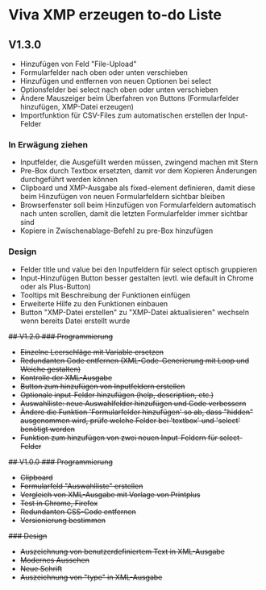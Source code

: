 # Viva XMP erzeugen to-do Liste

## V1.3.0
* Hinzufügen von Feld "File-Upload"
* Formularfelder nach oben oder unten verschieben
* Hinzufügen und entfernen von neuen Optionen bei select
* Optionsfelder bei select nach oben oder unten verschieben
* Ändere Mauszeiger beim Überfahren von Buttons (Formularfelder hinzufügen, XMP-Datei erzeugen)
* Importfunktion für CSV-Files zum automatischen erstellen der Input-Felder


### In Erwägung ziehen
* Inputfelder, die Ausgefüllt werden müssen, zwingend machen mit Stern
* Pre-Box durch Textbox ersetzten, damit vor dem Kopieren Änderungen durchgeführt werden können
* Clipboard und XMP-Ausgabe als fixed-element definieren, damit diese beim Hinzufügen von neuen Formularfeldern sichtbar bleiben
* Browserfenster soll beim Hinzufügen von Formularfeldern automatisch nach unten scrollen, damit die letzten Formularfelder immer sichtbar sind
* Kopiere in Zwischenablage-Befehl zu pre-Box hinzufügen

### Design
* Felder title und value bei den Inputfeldern für select optisch gruppieren
* Input-Hinzufügen Button besser gestalten (evtl. wie default in Chrome oder als Plus-Button)
* Tooltips mit Beschreibung der Funktionen einfügen
* Erweiterte Hilfe zu den Funktionen einbauen
* Button "XMP-Datei erstellen" zu "XMP-Datei aktualisieren" wechseln wenn bereits Datei erstellt wurde

<del>## V1.2.0
<del>### Programmierung
* <del>Einzelne Leerschläge mit Variable ersetzen
* <del>Redundanten Code entfernen (XML-Code-Generierung mit Loop und Weiche gestalten)
* <del>Kontrolle der XML-Ausgabe
* <del>Button zum hinzufügen von Inputfeldern erstellen
* <del>Optionale input-Felder hinzufügen (help, description, etc.)
* <del>Auswahlliste: neue Auswahlfelder hinzufügen und Code verbessern
* <del>Ändere die Funktion 'Formularfelder hinzufügen' so ab, dass "hidden" ausgenommen wird, prüfe welche Felder bei  'textbox' und 'select' benötigt werden
* <del>Funktion zum hinzufügen von zwei neuen Input-Feldern für select-Felder

<del>## V1.0.0
<del>### Programmierung
* <del>Clipboard
* <del>Formularfeld "Auswahlliste" erstellen
* <del>Vergleich von XML-Ausgabe mit Vorlage von Printplus
* <del>Test in Chrome, Firefox
* <del>Redundanten CSS-Code entfernen
* <del> Versionierung bestimmen

<del>### Design
* <del> Auszeichnung von benutzerdefiniertem Text in XML-Ausgabe
* <del>Modernes Aussehen
* <del>Neue Schrift
* <del>Auszeichnung von "type" in XML-Ausgabe
